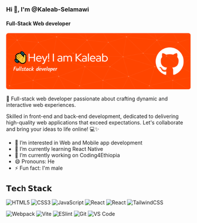 ### Hi 👋, I'm @Kaleab-Selamawi
#### Full-Stack Web developer
![Full-Stack Web developer](https://github.com/Kaleab-Selamawi/Kaleab-Selamawi/blob/main/github-header-image%20(13).png?raw=true)

🚀 Full-stack web developer passionate about crafting dynamic and interactive web experiences. 

Skilled in front-end and back-end development, dedicated to delivering high-quality web applications that exceed expectations. Let's collaborate and bring your ideas to life online! 💻✨

<!-- Skills:  LARAVEL / REACT NATIVE / NEXT.JS / TYPE-SCRIPT / TAILWIND-CSS
-->
- 👀 I’m interested in Web and Mobile app development
- 🌱 I’m currently learning React Native
- 🔭 I’m currently working on Coding4Ethiopia
- 😄 Pronouns: He
- ⚡ Fun fact: I'm male

## 𝗧𝗲𝗰h 𝗦𝘁𝗮𝗰𝗸

![HTML5](https://img.shields.io/badge/-HTML5-%23E44D27?style=flat-square&logo=html5&logoColor=ffffff)
![CSS3](https://img.shields.io/badge/-CSS3-%231572B6?style=flat-square&logo=css3)
![JavaScript](https://img.shields.io/badge/-JavaScript-%23F7DF1C?style=flat-square&logo=javascript&logoColor=000000&labelColor=%23F7DF1C&color=%23FFCE5A)
![React](https://img.shields.io/badge/-React-%23282C34?style=flat-square&logo=react)
![React](https://img.shields.io/badge/-ReactNative-%23282C34?style=flat-square&logo=react)
![TailwindCSS](https://img.shields.io/badge/-TailwindCSS-%231a202c?style=flat-square&logo=tailwind-css)

![Webpack](https://img.shields.io/badge/-Webpack-%232C3A42?style=flat-square&logo=webpack)
![Vite](https://img.shields.io/badge/-Vite-%23646CFF?style=flat-square&logo=vite&logoColor=ffffff)
![ESlint](https://img.shields.io/badge/-ESLint-%234B32C3?style=flat-square&logo=eslint)
![Git](https://img.shields.io/badge/-Git-%23F05032?style=flat-square&logo=git&logoColor=%23ffffff)
![VS Code](https://img.shields.io/badge/-VSCode-%23007ACC?style=flat-square&logo=visual-studio-code)
